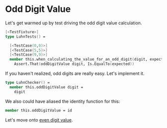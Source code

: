 Odd Digit Value
===============

Let's get warmed up by test driving the odd digit value calculation. 

```fsharp
[<TestFixture>]
type LuhnTests() =

  [<TestCase(0,0)>]
  [<TestCase(5,5)>]
  [<TestCase(9,9)>]
  member this.when_calculating_the_value_for_an_odd_digit(digit, expected) =
    Assert.That(oddDigitValue digit, Is.EqualTo(expected))
```

If you haven't realized, odd digits are really easy. Let's implement it.

```fsharp
type LuhnChecker() =
  member this.oddDigitValue digit =
    digit
```

We also could have aliased the identity function for this:

```fsharp
member this.oddDigitValue = id
```

Let's move onto [even digit value](step-3.md).

